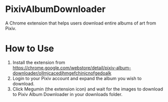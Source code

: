 # PixivAlbumDownloader
A Chrome extension that helps users download entire albums of art from Pixiv.

# How to Use
1. Install the extension from https://chrome.google.com/webstore/detail/pixiv-album-downloader/ollmjcacedjhmgefchinjcnofgedoalk
2. Login to your Pixiv account and expand the album you wish to download.
3. Click Megumin (the extension icon) and wait for the images to download to Pixiv Album Downloader in your downloads folder.
